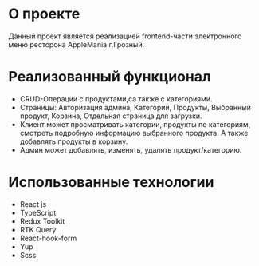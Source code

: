 # О проекте
Данный проект является реализацией frontend-части электронного меню ресторона AppleMania г.Грозный.

# Реализованный функционал
- CRUD-Операции с продуктами,cа также с категориями. 
- Страницы: Авторизация админа, Категории, Продукты, Выбранный продукт, Корзина,  Отдельная страница для загрузки.
- Клиент может просматривать категории, продукты по категориям, смотреть подробную информацию выбранного продукта. А также добавлять продукты в корзину.
- Админ может добавлять, изменять, удалять продукт/категорию.


# Использованные технологии

- React js
- TypeScript
- Redux Toolkit
- RTK Query
- React-hook-form
- Yup
- Scss
